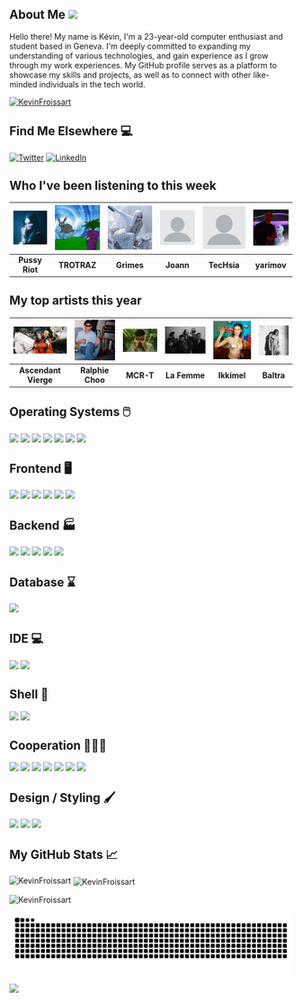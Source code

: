 ## About Me <img src="https://raw.githubusercontent.com/MartinHeinz/MartinHeinz/master/wave.gif" width="30px">

Hello there! My name is Kévin, I'm a 23-year-old computer enthusiast and student based in Geneva. I'm deeply committed to expanding my understanding of various technologies, and gain experience as I grow through my work experiences. My GitHub profile serves as a platform to showcase my skills and projects, as well as to connect with other like-minded individuals in the tech world.

<p align="left"> <a href="https://github.com/ryo-ma/github-profile-trophy"><img src="https://github-profile-trophy.vercel.app/?username=KevinFroissart" alt="KevinFroissart" /></a> </p>

## Find Me Elsewhere :computer:

<a href="https://twitter.com/FroissartK" target="_blank"><img src="https://img.shields.io/badge/Twitter-1DA1F2?style=for-the-badge&logo=twitter&logoColor=white" alt="Twitter"></a>
<a href="https://www.linkedin.com/in/kevin-froissart/" target="_blank"><img src="https://img.shields.io/badge/LinkedIn-0077B5?style=for-the-badge&logo=linkedin&logoColor=white" alt="LinkedIn"></a>

## Who I've been listening to this week
| <img src=https://raw.githubusercontent.com/KevinFroissart/KevinFroissart/master/artist_images/78d893706222dda9fb478605c2640613.jpg> | <img src=https://raw.githubusercontent.com/KevinFroissart/KevinFroissart/master/artist_images/af945d4ae2d3994646a5f0c7e81fbaaa.jpg> | <img src=https://raw.githubusercontent.com/KevinFroissart/KevinFroissart/master/artist_images/a8fc3c8d8b5658e09ad178a8d32bcd5d.jpg> | <img src=https://raw.githubusercontent.com/KevinFroissart/KevinFroissart/master/artist_images/blank-profile-picture-973460_960_720.png> | <img src=https://raw.githubusercontent.com/KevinFroissart/KevinFroissart/master/artist_images/blank-profile-picture-973460_960_720.png> | <img src=https://raw.githubusercontent.com/KevinFroissart/KevinFroissart/master/artist_images/89e1b203688e837353e2b7b18f78278d.jpg>  |
| :---: | :---: | :---: | :---: | :---: | :---: |
| <b>Pussy Riot</b> | <b>TROTRAZ</b> | <b>Grimes</b> | <b>Joann</b> | <b>TecHsia</b> | <b>yarimov</b>  |


## My top artists this year
| <img src=https://raw.githubusercontent.com/KevinFroissart/KevinFroissart/master/artist_images/888a60f7553050091a66c1ceec0caa04.jpg> | <img src=https://raw.githubusercontent.com/KevinFroissart/KevinFroissart/master/artist_images/6a8a377883c30c110cbec92b1c396407.jpg> | <img src=https://raw.githubusercontent.com/KevinFroissart/KevinFroissart/master/artist_images/dad1dbdc55c1ebcac88bf32d7e0dcc7d.jpg> | <img src=https://raw.githubusercontent.com/KevinFroissart/KevinFroissart/master/artist_images/1d95006e4038eb0afc3aba4b0268fd2d.jpg> | <img src=https://raw.githubusercontent.com/KevinFroissart/KevinFroissart/master/artist_images/6ab04bcc021d2e26826eb2ca02efc0c2.jpg> | <img src=https://raw.githubusercontent.com/KevinFroissart/KevinFroissart/master/artist_images/2188b145b5a579f941ecda460fa19e4a.jpg>  |
| :---: | :---: | :---: | :---: | :---: | :---: |
| <b>Ascendant Vierge</b> | <b>Ralphie Choo</b> | <b>MCR-T</b> | <b>La Femme</b> | <b>Ikkimel</b> | <b>Baltra</b>  |


## Operating Systems 🖱️

![](https://img.shields.io/badge/Linux-FCC624?style=for-the-badge&logo=linux&logoColor=black)
![](https://img.shields.io/badge/Ubuntu-E95420?style=for-the-badge&logo=ubuntu&logoColor=white)
![](https://img.shields.io/badge/Cent%20OS-262577?style=for-the-badge&logo=CentOS&logoColor=white)
![](https://img.shields.io/badge/Debian-A81D33?style=for-the-badge&logo=debian&logoColor=white)
![](https://img.shields.io/badge/Fedora-294172?style=for-the-badge&logo=fedora&logoColor=white)
![](https://img.shields.io/badge/Kali_Linux-557C94?style=for-the-badge&logo=kali-linux&logoColor=white)
![](https://img.shields.io/badge/Windows-0078D6?style=for-the-badge&logo=windows&logoColor=white)    

## Frontend 🖥️

![](https://img.shields.io/badge/HTML5-E34F26?style=for-the-badge&logo=html5&logoColor=white)
![](https://img.shields.io/badge/CSS3-1572B6?style=for-the-badge&logo=css3&logoColor=white)
![](https://img.shields.io/badge/Sass-CC6699?style=for-the-badge&logo=sass&logoColor=white)
![](https://img.shields.io/badge/JavaScript-F7DF1E?style=for-the-badge&logo=javascript&logoColor=black)
![](https://img.shields.io/badge/TypeScript-007ACC?style=for-the-badge&logo=typescript&logoColor=whit)
![](https://img.shields.io/badge/Angular-DD0031?style=for-the-badge&logo=angular&logoColor=white)

## Backend 🏭

![](https://img.shields.io/badge/Java-ED8B00?style=for-the-badge&logo=java&logoColor=white)
![](https://img.shields.io/badge/Spring-6DB33F?style=for-the-badge&logo=spring&logoColor=white)
![](https://img.shields.io/badge/Hibernate-59666C?style=for-the-badge&logo=Hibernate&logoColor=white)
![](https://img.shields.io/badge/Express.js-404D59?style=for-the-badge)
![](https://img.shields.io/badge/C%2B%2B-00599C?style=for-the-badge&logo=c%2B%2B&logoColor=white)


## Database ⌛

![](https://img.shields.io/badge/PostgreSQL-316192?style=for-the-badge&logo=postgresql&logoColor=white)

## IDE 💻

![](https://img.shields.io/badge/IntelliJ_IDEA-000000.svg?style=for-the-badge&logo=intellij-idea&logoColor=white)
![](https://img.shields.io/badge/Visual_Studio_Code-0078D4?style=for-the-badge&logo=visual%20studio%20code&logoColor=white)

## Shell 🔲

![](https://img.shields.io/badge/Shell_Script-121011?style=for-the-badge&logo=gnu-bash&logoColor=white)
![](https://img.shields.io/badge/Powershell-2CA5E0?style=for-the-badge&logo=powershell&logoColor=white)

## Cooperation 🧑‍🤝‍🧑

![](https://img.shields.io/badge/Jira-0052CC?style=for-the-badge&logo=Jira&logoColor=white)
![](https://img.shields.io/badge/GIT-E44C30?style=for-the-badge&logo=git&logoColor=white)
![](https://img.shields.io/badge/Miro-050038?style=for-the-badge&logo=Miro&logoColor=white)
![](https://img.shields.io/badge/Notion-000000?style=for-the-badge&logo=notion&logoColor=white)
![](https://img.shields.io/badge/Overleaf-47A141?style=for-the-badge&logo=Overleaf&logoColor=white)
![](https://img.shields.io/badge/Trello-0052CC?style=for-the-badge&logo=trello&logoColor=white)
![](https://img.shields.io/badge/Microsoft_Office-D83B01?style=for-the-badge&logo=microsoft-office&logoColor=white)

## Design / Styling 🖌️

![](https://img.shields.io/badge/Adobe%20Photoshop-31A8FF?style=for-the-badge&logo=Adobe%20Photoshop&logoColor=black)
![](https://img.shields.io/badge/Adobe%20Premiere%20Pro-9999FF?style=for-the-badge&logo=Adobe%20Premiere%20Pro&logoColor=white)
![](https://img.shields.io/badge/Markdown-000000?style=for-the-badge&logo=markdown&logoColor=white)

## My GitHub Stats &#x1f4c8;

<p><img align="left" src="https://github-readme-stats.vercel.app/api/top-langs?username=KevinFroissart&show_icons=true&locale=en&layout=compact" alt="KevinFroissart" />

<p>&nbsp;<img align="center" src="https://github-readme-stats.vercel.app/api?username=KevinFroissart&show_icons=true&locale=en" alt="KevinFroissart" /></p>

<p><img align="center" src="https://github-readme-streak-stats.herokuapp.com/?user=KevinFroissart&" alt="KevinFroissart" /></p>

<picture>
  <source media="(prefers-color-scheme: dark)" srcset="https://github.com/KevinFroissart/KevinFroissart/blob/output/github-contribution-grid-snake.svg">
  <source media="(prefers-color-scheme: light)" srcset="https://github.com/KevinFroissart/KevinFroissart/blob/output/github-contribution-grid-snake-dark.svg">
  <img alt="github-snake" src="https://github.com/KevinFroissart/KevinFroissart/blob/output/github-contribution-grid-snake-dark.svg">
</picture>
    
![](https://img.shields.io/badge/Made%20with-Python%20and%20Markdown-1f425f.svg)    

[//]: [Badges](https://dev.to/envoy_/150-badges-for-github-pnk)
